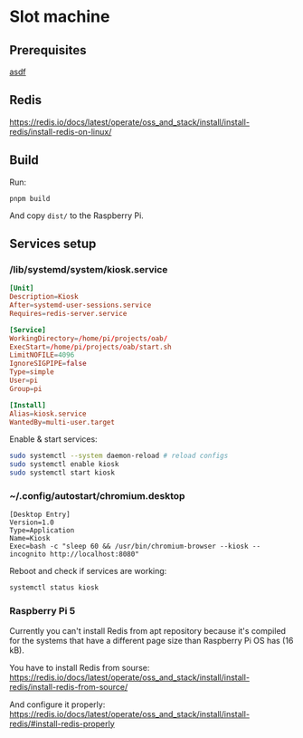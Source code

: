 # Slot machine

## Prerequisites

[asdf](https://asdf-vm.com/guide/getting-started.html#_3-install-asdf)

## Redis

https://redis.io/docs/latest/operate/oss_and_stack/install/install-redis/install-redis-on-linux/

## Build

Run:

```
pnpm build
```

And copy `dist/` to the Raspberry Pi.

## Services setup

### /lib/systemd/system/kiosk.service

```conf
[Unit]
Description=Kiosk
After=systemd-user-sessions.service
Requires=redis-server.service

[Service]
WorkingDirectory=/home/pi/projects/oab/
ExecStart=/home/pi/projects/oab/start.sh
LimitNOFILE=4096
IgnoreSIGPIPE=false
Type=simple
User=pi
Group=pi

[Install]
Alias=kiosk.service
WantedBy=multi-user.target
```

Enable & start services:

```bash
sudo systemctl --system daemon-reload # reload configs
sudo systemctl enable kiosk
sudo systemctl start kiosk
```

### ~/.config/autostart/chromium.desktop

```
[Desktop Entry]
Version=1.0
Type=Application
Name=Kiosk
Exec=bash -c "sleep 60 && /usr/bin/chromium-browser --kiosk --incognito http://localhost:8080"
```

Reboot and check if services are working:
```bash
systemctl status kiosk
```

### Raspberry Pi 5
Currently you can't install Redis from apt repository because it's compiled for the systems that have a different page size than Raspberry Pi OS has (16 kB).

You have to install Redis from sourse:
https://redis.io/docs/latest/operate/oss_and_stack/install/install-redis/install-redis-from-source/

And configure it properly:
https://redis.io/docs/latest/operate/oss_and_stack/install/install-redis/#install-redis-properly
